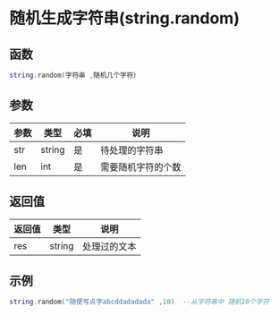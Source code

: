 # 随机生成字符串(string.random)

## 函数

```lua
string.random(字符串 ,随机几个字符）
```

## 参数

| 参数  | 类型     | 必填 | 说明        |
| --- | ------ | -- | --------- |
| str | string | 是  | 待处理的字符串   |
| len | int    | 是  | 需要随机字符的个数 |

## 返回值

| 返回值 | 类型     | 说明     |
| --- | ------ | ------ |
| res | string | 处理过的文本 |

## 示例

```lua
string.random("随便写点字abcddadadada" ,10)  --从字符串中 随机10个字符
```
